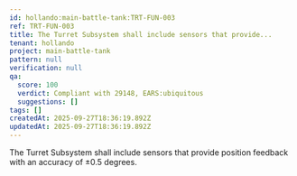 ```yaml
---
id: hollando:main-battle-tank:TRT-FUN-003
ref: TRT-FUN-003
title: The Turret Subsystem shall include sensors that provide...
tenant: hollando
project: main-battle-tank
pattern: null
verification: null
qa:
  score: 100
  verdict: Compliant with 29148, EARS:ubiquitous
  suggestions: []
tags: []
createdAt: 2025-09-27T18:36:19.892Z
updatedAt: 2025-09-27T18:36:19.892Z
---
```


The Turret Subsystem shall include sensors that provide position feedback with an accuracy of ±0.5 degrees.
